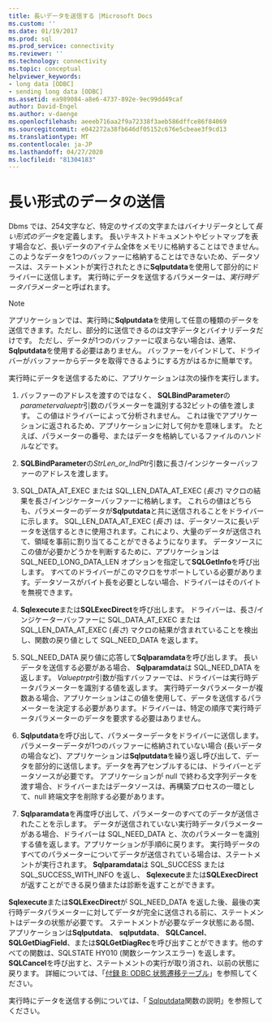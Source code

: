 ```yaml
---
title: 長いデータを送信する |Microsoft Docs
ms.custom: ''
ms.date: 01/19/2017
ms.prod: sql
ms.prod_service: connectivity
ms.reviewer: ''
ms.technology: connectivity
ms.topic: conceptual
helpviewer_keywords:
- long data [ODBC]
- sending long data [ODBC]
ms.assetid: ea989084-a8e6-4737-892e-9ec99dd49caf
author: David-Engel
ms.author: v-daenge
ms.openlocfilehash: aeeeb716aa2f9a72338f3aeb586dffce86f84069
ms.sourcegitcommit: e042272a38fb646df05152c676e5cbeae3f9cd13
ms.translationtype: MT
ms.contentlocale: ja-JP
ms.lasthandoff: 04/27/2020
ms.locfileid: "81304183"
---
```

# <a name="sending-long-data"></a>長い形式のデータの送信
Dbms では、254文字など、特定のサイズの文字またはバイナリデータとして*長い形式のデータ*を定義します。 長いテキストドキュメントやビットマップを表す場合など、長いデータのアイテム全体をメモリに格納することはできません。 このようなデータを1つのバッファーに格納することはできないため、データソースは、ステートメントが実行されたときに**Sqlputdata**を使用して部分的にドライバーに送信します。 実行時にデータを送信するパラメーターは、*実行時データパラメーター*と呼ばれます。  
  
> [!NOTE]  
>  アプリケーションでは、実行時に**Sqlputdata**を使用して任意の種類のデータを送信できます。ただし、部分的に送信できるのは文字データとバイナリデータだけです。 ただし、データが1つのバッファーに収まらない場合は、通常、 **Sqlputdata**を使用する必要はありません。 バッファーをバインドして、ドライバーがバッファーからデータを取得できるようにする方がはるかに簡単です。  
  
 実行時にデータを送信するために、アプリケーションは次の操作を実行します。  
  
1.  バッファーのアドレスを渡すのではなく、 **SQLBindParameter**の*parametervalueptr*引数のパラメーターを識別する32ビットの値を渡します。 この値はドライバーによって分析されません。 これは後でアプリケーションに返されるため、アプリケーションに対して何かを意味します。 たとえば、パラメーターの番号、またはデータを格納しているファイルのハンドルなどです。  
  
2.  **SQLBindParameter**の*StrLen_or_IndPtr*引数に長さ/インジケーターバッファーのアドレスを渡します。  
  
3.  SQL_DATA_AT_EXEC または SQL_LEN_DATA_AT_EXEC (*長さ*) マクロの結果を長さ/インジケーターバッファーに格納します。 これらの値はどちらも、パラメーターのデータが**Sqlputdata**と共に送信されることをドライバーに示します。 SQL_LEN_DATA_AT_EXEC (*長さ*) は、データソースに長いデータを送信するときに使用されます。これにより、大量のデータが送信されて、領域を事前に割り当てることができるようになります。 データソースにこの値が必要かどうかを判断するために、アプリケーションは SQL_NEED_LONG_DATA_LEN オプションを指定して**SQLGetInfo**を呼び出します。 すべてのドライバーがこのマクロをサポートしている必要があります。データソースがバイト長を必要としない場合、ドライバーはそのバイトを無視できます。  
  
4.  **Sqlexecute**または**SQLExecDirect**を呼び出します。 ドライバーは、長さ/インジケーターバッファーに SQL_DATA_AT_EXEC または SQL_LEN_DATA_AT_EXEC (*長さ*) マクロの結果が含まれていることを検出し、関数の戻り値として SQL_NEED_DATA を返します。  
  
5.  SQL_NEED_DATA 戻り値に応答して**Sqlparamdata**を呼び出します。 長いデータを送信する必要がある場合、 **Sqlparamdata**は SQL_NEED_DATA を返します。 *Valueptrptr*引数が指すバッファーでは、ドライバーは実行時データパラメーターを識別する値を返します。 実行時データパラメーターが複数ある場合、アプリケーションはこの値を使用して、データを送信するパラメーターを決定する必要があります。ドライバーは、特定の順序で実行時データパラメーターのデータを要求する必要はありません。  
  
6.  **Sqlputdata**を呼び出して、パラメーターデータをドライバーに送信します。 パラメーターデータが1つのバッファーに格納されていない場合 (長いデータの場合など)、アプリケーションは**Sqlputdata**を繰り返し呼び出して、データを部分的に送信します。データを再アセンブルするには、ドライバーとデータソースが必要です。 アプリケーションが null で終わる文字列データを渡す場合、ドライバーまたはデータソースは、再構築プロセスの一環として、null 終端文字を削除する必要があります。  
  
7.  **Sqlparamdata**を再度呼び出して、パラメーターのすべてのデータが送信されたことを示します。 データが送信されていない実行時データパラメーターがある場合、ドライバーは SQL_NEED_DATA と、次のパラメーターを識別する値を返します。アプリケーションが手順6に戻ります。 実行時データのすべてのパラメーターについてデータが送信されている場合は、ステートメントが実行されます。 **Sqlparamdata**は SQL_SUCCESS または SQL_SUCCESS_WITH_INFO を返し、 **Sqlexecute**または**SQLExecDirect**が返すことができる戻り値または診断を返すことができます。  
  
 **Sqlexecute**または**SQLExecDirect**が SQL_NEED_DATA を返した後、最後の実行時データパラメーターに対してデータが完全に送信される前に、ステートメントはデータの状態が必要です。 ステートメントが必要なデータ状態にある間、アプリケーションは**Sqlputdata**、 **sqlputdata**、 **SQLCancel**、 **SQLGetDiagField**、または**SQLGetDiagRec**を呼び出すことができます。他のすべての関数は、SQLSTATE HY010 (関数シーケンスエラー) を返します。 **SQLCancel**を呼び出すと、ステートメントの実行が取り消され、以前の状態に戻ります。 詳細については、「[付録 B: ODBC 状態遷移テーブル](../../../odbc/reference/appendixes/appendix-b-odbc-state-transition-tables.md)」を参照してください。  
  
 実行時にデータを送信する例については、「 [Sqlputdata](../../../odbc/reference/syntax/sqlputdata-function.md)関数の説明」を参照してください。
